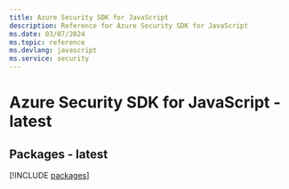 ```yaml
---
title: Azure Security SDK for JavaScript
description: Reference for Azure Security SDK for JavaScript
ms.date: 03/07/2024
ms.topic: reference
ms.devlang: javascript
ms.service: security
---
```

# Azure Security SDK for JavaScript - latest
## Packages - latest
[!INCLUDE [packages](security-index.md)]